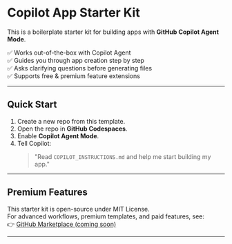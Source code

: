 # Copilot App Starter Kit

This is a boilerplate starter kit for building apps with **GitHub Copilot Agent Mode**.  

✅ Works out-of-the-box with Copilot Agent  
✅ Guides you through app creation step by step  
✅ Asks clarifying questions before generating files  
✅ Supports free & premium feature extensions  

---

## Quick Start
1. Create a new repo from this template.  
2. Open the repo in **GitHub Codespaces**.  
3. Enable **Copilot Agent Mode**.  
4. Tell Copilot:  
   > "Read `COPILOT_INSTRUCTIONS.md` and help me start building my app."  

---

## Premium Features
This starter kit is open-source under MIT License.  
For advanced workflows, premium templates, and paid features, see:  
👉 [GitHub Marketplace (coming soon)](https://github.com/marketplace)  

---
